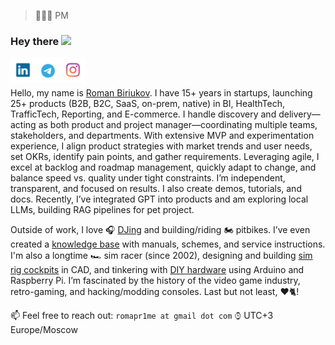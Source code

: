 > 👨🏻‍💻 PM

### Hey there <img src="https://media0.giphy.com/media/Z9hnT4PsD3fwisOfHP/giphy.gif" width="5%"></a>

<a href="https://www.linkedin.com/in/pr1me/">
  <img align="left" alt="Romans's LinkedIn" width="40px" src="https://raw.githubusercontent.com/djpr1me/djpr1me/main/linkedin.svg" />
</a>
<a href="https://t.me/Pr1me">
  <img align="left" alt="Romans's Telegram" width="40px" src="https://raw.githubusercontent.com/djpr1me/djpr1me/main/telegram.svg" />
</a>
<a href="https://www.instagram.com/djpr1me/">
  <img align="left" alt="Romans's Instagram" width="40px" src="https://raw.githubusercontent.com/djpr1me/djpr1me/main/instagram.svg" />
</a>
<br /><br />

Hello, my name is [Roman Biriukov](https://raw.githubusercontent.com/djpr1me/djpr1me/main/biriukov_cv.pdf). I have 15+ years in startups, launching 25+ products (B2B, B2C, SaaS, on-prem, native) in BI, HealthTech, TrafficTech, Reporting, and E-commerce. I handle discovery and delivery—acting as both product and project manager—coordinating multiple teams, stakeholders, and departments. With extensive MVP and experimentation experience, I align product strategies with market trends and user needs, set OKRs, identify pain points, and gather requirements. Leveraging agile, I excel at backlog and roadmap management, quickly adapt to change, and balance speed vs. quality under tight constraints. I’m independent, transparent, and focused on results. I also create demos, tutorials, and docs. Recently, I’ve integrated GPT into products and am exploring local LLMs, building RAG pipelines for pet project.

Outside of work, I love 🎧 [DJing](http://djpr1me.com) and building/riding 🏍️ pitbikes. I’ve even created a [knowledge base](https://github.com/djpr1me/mypitbike) with manuals, schemes, and service instructions. I'm also a longtime 🏎 sim racer (since 2002), designing and building [sim rig cockpits](https://github.com/djpr1me/Sim-Rig-Cockpit) in CAD, and tinkering with [DIY hardware](https://github.com/djpr1me/Button-Box) using Arduino and Raspberry Pi. I’m fascinated by the history of the video game industry, retro-gaming, and hacking/modding consoles. Last but not least, ❤️🐈!

📫 Feel free to reach out: `romapr1me at gmail dot com` ⌚︎ UTC+3 Europe/Moscow
